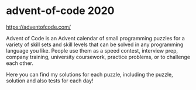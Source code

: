 # advent-of-code 2020
https://adventofcode.com/ 

Advent of Code is an Advent calendar of small programming puzzles for a variety of skill sets and skill levels that can be solved in any programming language you like. People use them as a speed contest,
interview prep, company training, university coursework, practice problems, or to challenge each other.

Here you can find my solutions for each puzzle, including the puzzle, solution and also tests for each day! 
